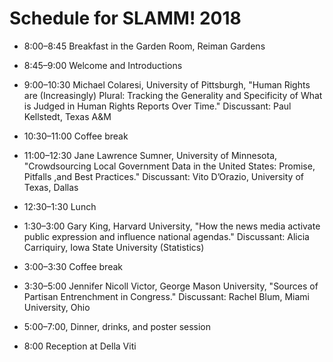 # Schedule for SLAMM! 2018

 - 8:00&ndash;8:45 Breakfast in the Garden Room, Reiman Gardens
 
 - 8:45&ndash;9:00 Welcome and Introductions
 - 9:00&ndash;10:30 Michael Colaresi, University of Pittsburgh, "Human Rights are (Increasingly) Plural: Tracking the Generality and Specificity of What is Judged in Human Rights Reports Over Time." Discussant: Paul Kellstedt, Texas A&M
 - 10:30&ndash;11:00 Coffee break
 - 11:00&ndash;12:30 Jane Lawrence Sumner, University of Minnesota, "Crowdsourcing Local Government Data in the United States: Promise, Pitfalls ,and Best Practices." Discussant: Vito D’Orazio, University of Texas, Dallas
 - 12:30&ndash;1:30 Lunch
 - 1:30&ndash;3:00 Gary King, Harvard University, "How the news media activate public expression and influence national agendas." Discussant: Alicia Carriquiry, Iowa State University (Statistics)
 - 3:00&ndash;3:30 Coffee break
 - 3:30&ndash;5:00 Jennifer Nicoll Victor, George Mason University, "Sources of Partisan Entrenchment in Congress." Discussant: Rachel Blum, Miami University, Ohio
 - 5:00&ndash;7:00, Dinner, drinks, and poster session
 - 8:00 Reception at Della Viti
